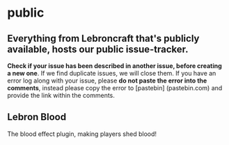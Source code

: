 # public
Everything from Lebroncraft that's publicly available, hosts our public issue-tracker.
---
**Check if your issue has been described in another issue, before creating a new one**. If we find duplicate issues, we will close them.
If you have an error log along with your issue, please **do not paste the error into the comments**, instead please copy the error to [pastebin] (pastebin.com) and provide the link within the comments.

Lebron Blood
---
The blood effect plugin, making players shed blood!
